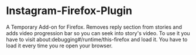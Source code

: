 # Instagram-Firefox-Plugin
A Temporary Add-on for Firefox. Removes reply section from stories and adds video progression bar so you can seek into story's video.
To use it you have to visit about:debugging#/runtime/this-firefox and load it. You have to load it every time you re open your browser.
